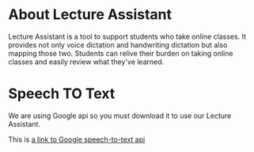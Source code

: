 # About Lecture Assistant
Lecture Assistant is a tool to support students who take online classes. It provides not only voice dictation and handwriting dictation but also mapping those two. Students can relive their burden on taking online classes and easily review what they've learned.


# Speech TO Text
We are using Google api so you must download it to use our Lecture Assistant.

This is [a link to Google speech-to-text api](https://cloud.google.com/speech-to-text)
